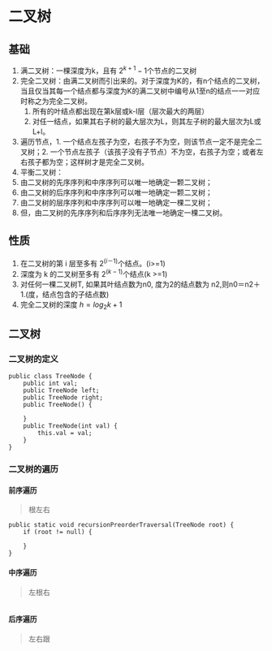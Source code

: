 # 二叉树

## 基础

1. 满二叉树：一棵深度为k，且有 $2^{k+1}-1$个节点的二叉树
2. 完全二叉树：由满二叉树而引出来的。对于深度为K的，有n个结点的二叉树，当且仅当其每一个结点都与深度为K的满二叉树中编号从1至n的结点一一对应时称之为完全二叉树。
   1. 所有的叶结点都出现在第k层或k-l层（层次最大的两层）
   2. 对任一结点，如果其右子树的最大层次为L，则其左子树的最大层次为L或L+l。  
3. 遍历节点，1. 一个结点左孩子为空，右孩子不为空，则该节点一定不是完全二叉树；2. 一个节点左孩子（该孩子没有子节点）不为空，右孩子为空；或者左右孩子都为空；这样树才是完全二叉树。
4. 平衡二叉树：
5. 由二叉树的先序序列和中序序列可以唯一地确定一颗二叉树；
6. 由二叉树的后序序列和中序序列可以唯一地确定一颗二叉树；
7. 由二叉树的层序序列和中序序列可以唯一地确定一棵二叉树；
8. 但，由二叉树的先序序列和后序序列无法唯一地确定一棵二叉树。
## 性质

1. 在二叉树的第 i 层至多有 $2^(i －1)$个结点。(i>=1)
2. 深度为 k 的二叉树至多有 $2^(k-1)$个结点(k >=1)
3. 对任何一棵二叉树T, 如果其叶结点数为n0, 度为2的结点数为 n2,则n0＝n2＋1.(度，结点包含的子结点数)
4. 完全二叉树的深度 $h = log_{2}k+1$

## 二叉树

### 二叉树的定义

```
public class TreeNode {
    public int val;
    public TreeNode left;
    public TreeNode right;
    public TreeNode() {

    }
    public TreeNode(int val) {
        this.val = val;
    }
}
```

### 二叉树的遍历

#### 前序遍历
> 根左右
```
public static void recursionPreorderTraversal(TreeNode root) {
    if (root != null) {
        
    }
}
```
#### 中序遍历
> 左根右
```

```
#### 后序遍历
> 左右跟
```

```